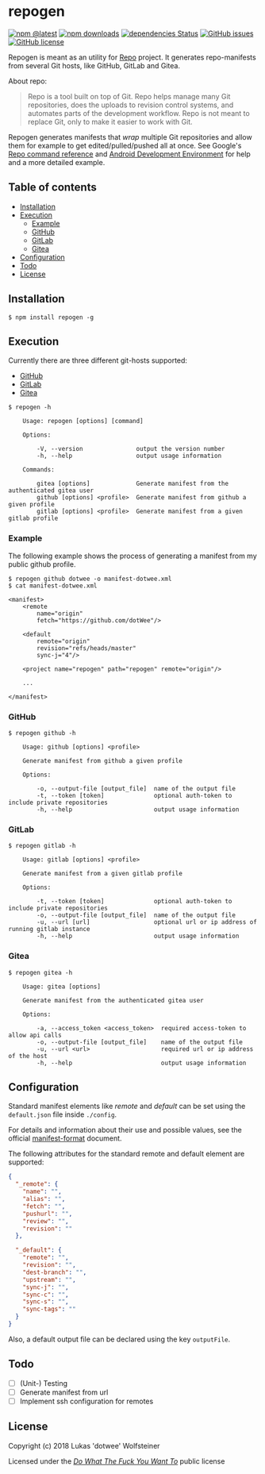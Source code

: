 # repogen

[![npm @latest](https://img.shields.io/npm/v/repogen.svg)](https://www.npmjs.com/package/repogen)
[![npm downloads](https://img.shields.io/npm/dt/repogen.svg)](https://www.npmjs.com/package/repogen)
[![dependencies Status](https://david-dm.org/dotwee/repogen/status.svg)](https://david-dm.org/dotwee/repogen)
[![GitHub issues](https://img.shields.io/github/issues/dotWee/repogen.svg)](https://github.com/dotWee/repogen/issues)
[![GitHub license](https://img.shields.io/github/license/dotWee/repogen.svg)](https://github.com/dotWee/repogen/blob/develop/LICENSE)


Repogen is meant as an utility for [Repo](https://code.google.com/archive/p/git-repo/) project. It generates repo-manifests from several Git hosts, like GitHub, GitLab and Gitea.

About repo:

> Repo is a tool built on top of Git. Repo helps manage many Git repositories, does the uploads to revision control systems, and automates parts of the development workflow. Repo is not meant to replace Git, only to make it easier to work with Git.

Repogen generates manifests that _wrap_ multiple Git repositories and allow them for example to get edited/pulled/pushed all at once.
See Google's [Repo command reference](https://source.android.com/setup/develop/repo) and [Android Development Environment](https://source.android.com/setup/develop/) for help and a more detailed example.

## Table of contents

- [Installation](##Installation)
- [Execution](##Execution)
  - [Example](###Example)
  - [GitHub](###GitHub)
  - [GitLab](###GitLab)
  - [Gitea](###Gitea)
- [Configuration](##Configuration)
- [Todo](##Todo)
- [License](##License)


## Installation

`$ npm install repogen -g`

## Execution

Currently there are three different git-hosts supported:

- [GitHub](###GitHub)
- [GitLab](###GitLab)
- [Gitea](###Gitea)

```shell
$ repogen -h

    Usage: repogen [options] [command]

    Options:

        -V, --version               output the version number
        -h, --help                  output usage information

    Commands:

        gitea [options]             Generate manifest from the authenticated gitea user
        github [options] <profile>  Generate manifest from github a given profile
        gitlab [options] <profile>  Generate manifest from a given gitlab profile
```

### Example

The following example shows the process of generating a manifest from my public github profile.

```shell
$ repogen github dotwee -o manifest-dotwee.xml
$ cat manifest-dotwee.xml

<manifest>
    <remote 
        name="origin" 
        fetch="https://github.com/dotWee"/>

    <default 
        remote="origin" 
        revision="refs/heads/master" 
        sync-j="4"/>

    <project name="repogen" path="repogen" remote="origin"/>
    
    ...

</manifest>
```

### GitHub

```shell
$ repogen github -h

    Usage: github [options] <profile>

    Generate manifest from github a given profile

    Options:

        -o, --output-file [output_file]  name of the output file
        -t, --token [token]              optional auth-token to include private repositories
        -h, --help                       output usage information
```

### GitLab

```shell
$ repogen gitlab -h

    Usage: gitlab [options] <profile>

    Generate manifest from a given gitlab profile

    Options:

        -t, --token [token]              optional auth-token to include private repositories
        -o, --output-file [output_file]  name of the output file
        -u, --url [url]                  optional url or ip address of running gitlab instance
        -h, --help                       output usage information
```

### Gitea

```shell
$ repogen gitea -h

    Usage: gitea [options]

    Generate manifest from the authenticated gitea user

    Options:

        -a, --access_token <access_token>  required access-token to allow api calls
        -o, --output-file [output_file]    name of the output file
        -u, --url <url>                    required url or ip address of the host
        -h, --help                         output usage information
```

## Configuration

Standard manifest elements like _remote_ and _default_ can be set using the `default.json` file inside `./config`.

For details and information about their use and possible values, see the official [manifest-format](https://gerrit.googlesource.com/git-repo/+/HEAD/docs/manifest-format.txt) document.

The following attributes for the standard remote and default element are supported:

```json
{
  "_remote": {
    "name": "",
    "alias": "",
    "fetch": "",
    "pushurl": "",
    "review": "",
    "revision": ""
  },

  "_default": {
    "remote": "",
    "revision": "",
    "dest-branch": "",
    "upstream": "",
    "sync-j": "",
    "sync-c": "",
    "sync-s": "",
    "sync-tags": ""
  }
}
```

Also, a default output file can be declared using the key `outputFile`.

## Todo

- [ ] (Unit-) Testing
- [ ] Generate manifest from url
- [ ] Implement ssh configuration for remotes

## License

Copyright (c) 2018 Lukas 'dotwee' Wolfsteiner

Licensed under the [_Do What The Fuck You Want To_](/LICENSE) public license